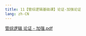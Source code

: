 ```yaml
---
title: 11【管综逻辑基础课】论证-加强论证
lang: zh-CN
---
```


[管综逻辑 论证 - 加强.pdf](https://note.godolphinx.org/images%2Flogic%2Fbasic%2F11%2F%E7%AE%A1%E7%BB%BC%E9%80%BB%E8%BE%91%20%E8%AE%BA%E8%AF%81%20-%20%E5%8A%A0%E5%BC%BA.pdf)
